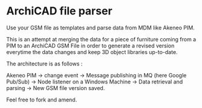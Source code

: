 # ArchiCAD file parser

Use your GSM file as templates and parse data from MDM like Akeneo PIM.

This is an attempt at merging the data for a piece of furniture coming from a PIM to an ArchiCAD GSM File in order to generate a revised version everytime the data changes and keep 3D object libraries up-to-date.

The architecture is as follows :

Akeneo PIM -> change event -> Message publishing in MQ (here Google Pub/Sub) -> Node listener on a Windows Machine -> Data retrieval and parsing -> New GSM file version saved.

Feel free to fork and amend.
